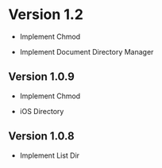 # Version 1.2

- Implement Chmod

- Implement Document Directory Manager


## Version 1.0.9

- Implement Chmod

- iOS Directory


## Version 1.0.8

- Implement List Dir
